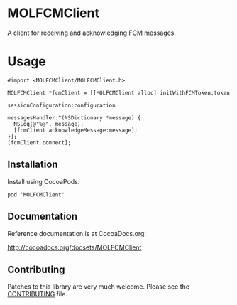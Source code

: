 # MOLFCMClient

A client for receiving and acknowledging FCM messages.

# Usage
```objc
#import <MOLFCMClient/MOLFCMClient.h>

MOLFCMClient *fcmClient = [[MOLFCMClient alloc] initWithFCMToken:token
                                            sessionConfiguration:configuration
                                                 messagesHandler:^(NSDictionary *message) {
  NSLog(@"%@", message);
  [fcmClient acknowledgeMessage:message];
}];
[fcmClient connect];
```

## Installation

Install using CocoaPods.

```
pod 'MOLFCMClient'
```

## Documentation

Reference documentation is at CocoaDocs.org:

http://cocoadocs.org/docsets/MOLFCMClient

## Contributing

Patches to this library are very much welcome.
Please see the [CONTRIBUTING](https://github.com/google/macops-molfcmclient/blob/master/CONTRIBUTING.md) file.

